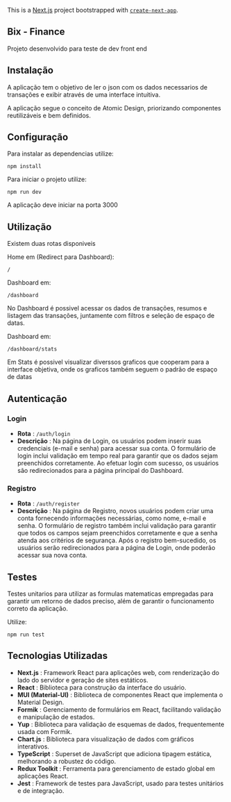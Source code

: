 This is a [Next.js](https://nextjs.org) project bootstrapped with [`create-next-app`](https://nextjs.org/docs/app/api-reference/cli/create-next-app).

## Bix - Finance

Projeto desenvolvido para teste de dev front end

## Instalação

A aplicação tem o objetivo de ler o json com os dados necessarios de transações e exibir através de uma interface intuitiva.

A aplicação segue o conceito de Atomic Design, priorizando componentes reutilizáveis e bem definidos.

## Configuração

Para instalar as dependencias utilize:

`npm install`

Para iniciar o projeto utilize:

`npm run dev`

A aplicação deve iniciar na porta 3000

## Utilização

Existem duas rotas disponiveis

Home em (Redirect para Dashboard):

`/`

Dashboard em:

`/dashboard`

No Dashboard é possivel acessar os dados de transações, resumos e listagem das transações, juntamente com filtros e seleção de espaço de datas.

Dashboard em:

`/dashboard/stats`

Em Stats é possivel visualizar diverssos graficos que cooperam para a interface objetiva, onde os graficos também seguem o padrão de espaço de datas

## Autenticação

### Login

* **Rota** : `/auth/login`
* **Descrição** : Na página de Login, os usuários podem inserir suas credenciais (e-mail e senha) para acessar sua conta. O formulário de login inclui validação em tempo real para garantir que os dados sejam preenchidos corretamente. Ao efetuar login com sucesso, os usuários são redirecionados para a página principal do Dashboard.

### Registro

* **Rota** : `/auth/register`
* **Descrição** : Na página de Registro, novos usuários podem criar uma conta fornecendo informações necessárias, como nome, e-mail e senha. O formulário de registro também inclui validação para garantir que todos os campos sejam preenchidos corretamente e que a senha atenda aos critérios de segurança. Após o registro bem-sucedido, os usuários serão redirecionados para a página de Login, onde poderão acessar sua nova conta.

## Testes

Testes unitarios para utilizar as formulas matematicas empregadas para garantir um retorno de dados preciso, além de garantir o funcionamento correto da aplicação.

Utilize:

`npm run test`

## Tecnologias Utilizadas

* **Next.js** : Framework React para aplicações web, com renderização do lado do servidor e geração de sites estáticos.
* **React** : Biblioteca para construção da interface do usuário.
* **MUI (Material-UI)** : Biblioteca de componentes React que implementa o Material Design.
* **Formik** : Gerenciamento de formulários em React, facilitando validação e manipulação de estados.
* **Yup** : Biblioteca para validação de esquemas de dados, frequentemente usada com Formik.
* **Chart.js** : Biblioteca para visualização de dados com gráficos interativos.
* **TypeScript** : Superset de JavaScript que adiciona tipagem estática, melhorando a robustez do código.
* **Redux Toolkit** : Ferramenta para gerenciamento de estado global em aplicações React.
* **Jest** : Framework de testes para JavaScript, usado para testes unitários e de integração.
